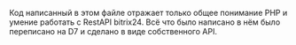 Код написанный в этом файле отражает только общее понимание PHP и умение работать с RestAPI bitrix24. Всё что было написано в нём было переписано на D7 и сделано в виде собственного API.
